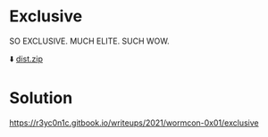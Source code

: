 # Exclusive

SO EXCLUSIVE. MUCH ELITE. SUCH WOW.

⬇️ [dist.zip](dist.zip)

# Solution
https://r3yc0n1c.gitbook.io/writeups/2021/wormcon-0x01/exclusive
